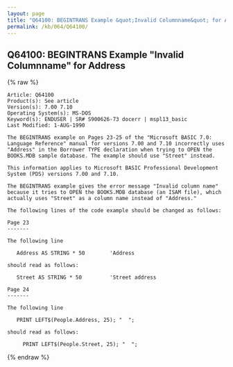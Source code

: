 ```yaml
---
layout: page
title: "Q64100: BEGINTRANS Example &quot;Invalid Columnname&quot; for Address"
permalink: /kb/064/Q64100/
---
```


## Q64100: BEGINTRANS Example &quot;Invalid Columnname&quot; for Address

{% raw %}

	Article: Q64100
	Product(s): See article
	Version(s): 7.00 7.10
	Operating System(s): MS-DOS
	Keyword(s): ENDUSER | SR# S900626-73 docerr | mspl13_basic
	Last Modified: 1-AUG-1990
	
	The BEGINTRANS example on Pages 23-25 of the "Microsoft BASIC 7.0:
	Language Reference" manual for versions 7.00 and 7.10 incorrectly uses
	"Address" in the Borrower TYPE declaration when trying to OPEN the
	BOOKS.MDB sample database. The example should use "Street" instead.
	
	This information applies to Microsoft BASIC Professional Development
	System (PDS) versions 7.00 and 7.10.
	
	The BEGINTRANS example gives the error message "Invalid column name"
	because it tries to OPEN the BOOKS.MDB database (an ISAM file), which
	actually uses "Street" as a column name instead of "Address."
	
	The following lines of the code example should be changed as follows:
	
	Page 23
	-------
	
	The following line
	
	   Address AS STRING * 50        'Address
	
	should read as follows:
	
	   Street AS STRING * 50         'Street address
	
	Page 24
	-------
	
	The following line
	
	   PRINT LEFT$(People.Address, 25); "  ";
	
	should read as follows:
	
	     PRINT LEFT$(People.Street, 25); "  ";

{% endraw %}
